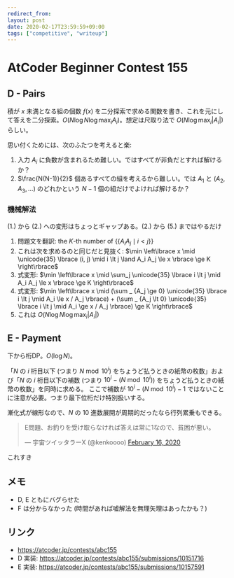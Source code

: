 ```yaml
---
redirect_from:
layout: post
date: 2020-02-17T23:59:59+09:00
tags: ["competitive", "writeup"]
---
```


# AtCoder Beginner Contest 155

## D - Pairs

積が $x$ 未満となる組の個数 $f(x)$ を二分探索で求める関数を書き、これを元にして答えを二分探索。$O(N \log N \log \max_i A_i)$。想定は尺取り法で $O(N \log \max_i \vert A_i \vert)$ らしい。

思い付くためには、次のふたつを考えると楽:

1.  入力 $A_i$ に負数が含まれるため難しい。ではすべてが非負だとすれば解けるか？
1.  $\frac{N(N-1)}{2}$ 個あるすべての組を考えるから難しい。では $A_1$ と $(A_2, A_3, \dots)$ のどれかという $N - 1$ 個の組だけでよければ解けるか？

### 機械解法

(1.) から (2.) への変形はちょっとギャップある。(2.) から (5.) まではやるだけ

1.  問題文を翻訳: the $K$-th number of $\lbrace\lbrace A_i A_j \mid i \lt j \rbrace\rbrace$
1.  これは次を求めるのと同じだと見抜く: $\min \left\lbrace x \mid \unicode{35} \lbrace (i, j) \mid i \lt j \land A_i A_j \le x \rbrace \ge K \right\rbrace$
1.  式変形: $\min \left\lbrace x \mid \sum_j \unicode{35} \lbrace i \lt j \mid A_i A_j \le x \rbrace \ge K \right\rbrace$
1.  式変形: $\min \left\lbrace x \mid (\sum _ {A_j \ge 0} \unicode{35} \lbrace i \lt j \mid A_i \le x / A_j \rbrace) + (\sum _ {A_j \lt 0} \unicode{35} \lbrace i \lt j \mid A_i \ge x / A_j \rbrace) \ge K \right\rbrace$
1.  これは $O(N \log N \log \max_i \vert A_i \vert)$

## E - Payment

下から桁DP。$O(\log N)$。

「$N$ の $i$ 桁目以下 (つまり $N \bmod 10^i$) をちょうど払うときの紙幣の枚数」および「$N$ の $i$ 桁目以下の補数 (つまり $10^i - (N \bmod 10^i)$) をちょうど払うときの紙幣の枚数」を同時に求める。
ここで補数が $10^i - (N \bmod 10^i) - 1$ ではないことに注意が必要。つまり最下位桁だけ特別扱いする。

漸化式が線形なので、$N$ の $10$ 進数展開が周期的だったなら行列累乗もできる。

<blockquote class="twitter-tweet"><p lang="ja" dir="ltr">E問題、お釣りを受け取らなければ答えは常に1なので、貧困が悪い。</p>&mdash; 宇宙ツイッタラーX (@kenkoooo) <a href="https://twitter.com/kenkoooo/status/1229041341054611457?ref_src=twsrc%5Etfw">February 16, 2020</a></blockquote> <script async src="https://platform.twitter.com/widgets.js" charset="utf-8"></script>

これすき

## メモ

-   D, E ともにバグらせた
-   F は分からなかった (時間があれば嘘解法を無理矢理はあったかも？)

## リンク

-   <https://atcoder.jp/contests/abc155>
-   D 実装: <https://atcoder.jp/contests/abc155/submissions/10151716>
-   E 実装: <https://atcoder.jp/contests/abc155/submissions/10157591>
